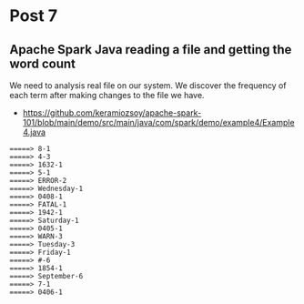 # Post 7

## Apache Spark Java reading a file and getting the word count


We need to analysis real file on our system. We discover the frequency of each term after making changes to the file we have.


- https://github.com/keramiozsoy/apache-spark-101/blob/main/demo/src/main/java/com/spark/demo/example4/Example4.java


```SHELL
=====> 8-1
=====> 4-3
=====> 1632-1
=====> 5-1
=====> ERROR-2
=====> Wednesday-1
=====> 0408-1
=====> FATAL-1
=====> 1942-1
=====> Saturday-1
=====> 0405-1
=====> WARN-3
=====> Tuesday-3
=====> Friday-1
=====> #-6
=====> 1854-1
=====> September-6
=====> 7-1
=====> 0406-1
```
